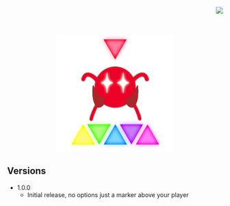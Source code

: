 ﻿<p align="right"> 
<a href="https://www.paypal.com/paypalme/otdan">
<img src="https://raw.githubusercontent.com/aha999/DonateButtons/master/Paypal.png" height="65" />
</a>
</p>
‎<p align="center"> 
<img src="https://github.com/otDan/PlayerMarkers/blob/master/PlayerMarkers/icon-full.png?raw=true" height="275" />
</p>

## Versions
- 1.0.0
  - Initial release, no options just a marker above your player